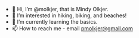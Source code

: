 - 👋 Hi, I’m @molkjer, that is Mindy Olkjer.
- 👀 I’m interested in hiking, biking, and beaches!
- 🌱 I’m currently learning the basics. 
- 📫 How to reach me - email pmolkjer@gmail.com

<!---
molkjer/molkjer is a ✨ special ✨ repository because its `README.md` (this file) appears on your GitHub profile.
You can click the Preview link to take a look at your changes.
--->
